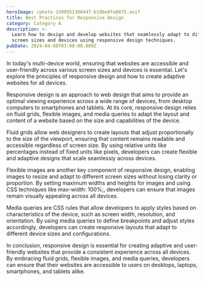 ```yaml
---
heroImage: /photo-1499951360447-b19be8fe80f5.avif
title: Best Practices for Responsive Design
category: Category A
description: >-
  Learn how to design and develop websites that seamlessly adapt to different
  screen sizes and devices using responsive design techniques.
pubDate: 2024-04-08T03:00:00.000Z
---
```


In today's multi-device world, ensuring that websites are accessible and user-friendly across various screen sizes and devices is essential. Let's explore the principles of responsive design and how to create adaptive websites for all devices.

Responsive design is an approach to web design that aims to provide an optimal viewing experience across a wide range of devices, from desktop computers to smartphones and tablets. At its core, responsive design relies on fluid grids, flexible images, and media queries to adapt the layout and content of a website based on the size and capabilities of the device.

Fluid grids allow web designers to create layouts that adjust proportionally to the size of the viewport, ensuring that content remains readable and accessible regardless of screen size. By using relative units like percentages instead of fixed units like pixels, developers can create flexible and adaptive designs that scale seamlessly across devices.

Flexible images are another key component of responsive design, enabling images to resize and adapt to different screen sizes without losing clarity or proportion. By setting maximum widths and heights for images and using CSS techniques like max-width: 100%;, developers can ensure that images remain visually appealing across all devices.

Media queries are CSS rules that allow developers to apply styles based on characteristics of the device, such as screen width, resolution, and orientation. By using media queries to define breakpoints and adjust styles accordingly, developers can create responsive layouts that adapt to different device sizes and configurations.

In conclusion, responsive design is essential for creating adaptive and user-friendly websites that provide a consistent experience across all devices. By embracing fluid grids, flexible images, and media queries, developers can ensure that their websites are accessible to users on desktops, laptops, smartphones, and tablets alike.
